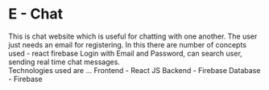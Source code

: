 # E - Chat

This is chat website which is useful for chatting with one another. The user just needs an email for registering. In this there are number of concepts
used - react firebase Login with Email and Password, can search user, sending real time chat messages.                                                          
Technologies used are ...
Frontend - React JS
Backend - Firebase
Database - Firebase
